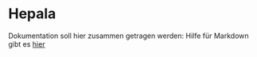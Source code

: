 # Hepala
Dokumentation soll hier zusammen getragen werden: Hilfe für Markdown gibt es [hier](https://help.github.com/articles/markdown-basics/)
